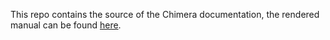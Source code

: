 This repo contains the source of the Chimera documentation, the rendered manual
can be found [here](https://chimera-kube.github.io/chimera-book/).
